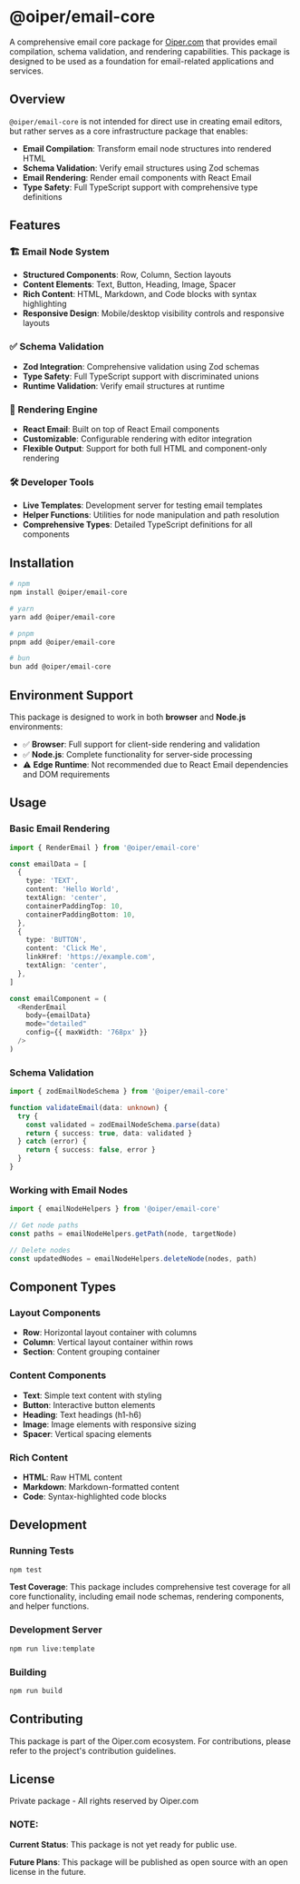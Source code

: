 # @oiper/email-core

A comprehensive email core package for [Oiper.com](https://oiper.com) that provides email compilation, schema validation, and rendering capabilities. This package is designed to be used as a foundation for email-related applications and services.

## Overview

`@oiper/email-core` is not intended for direct use in creating email editors, but rather serves as a core infrastructure package that enables:

- **Email Compilation**: Transform email node structures into rendered HTML
- **Schema Validation**: Verify email structures using Zod schemas
- **Email Rendering**: Render email components with React Email
- **Type Safety**: Full TypeScript support with comprehensive type definitions

## Features

### 🏗️ Email Node System

- **Structured Components**: Row, Column, Section layouts
- **Content Elements**: Text, Button, Heading, Image, Spacer
- **Rich Content**: HTML, Markdown, and Code blocks with syntax highlighting
- **Responsive Design**: Mobile/desktop visibility controls and responsive layouts

### ✅ Schema Validation

- **Zod Integration**: Comprehensive validation using Zod schemas
- **Type Safety**: Full TypeScript support with discriminated unions
- **Runtime Validation**: Verify email structures at runtime

### 🎨 Rendering Engine

- **React Email**: Built on top of React Email components
- **Customizable**: Configurable rendering with editor integration
- **Flexible Output**: Support for both full HTML and component-only rendering

### 🛠️ Developer Tools

- **Live Templates**: Development server for testing email templates
- **Helper Functions**: Utilities for node manipulation and path resolution
- **Comprehensive Types**: Detailed TypeScript definitions for all components

## Installation

```bash
# npm
npm install @oiper/email-core

# yarn
yarn add @oiper/email-core

# pnpm
pnpm add @oiper/email-core

# bun
bun add @oiper/email-core
```

## Environment Support

This package is designed to work in both **browser** and **Node.js** environments:

- ✅ **Browser**: Full support for client-side rendering and validation
- ✅ **Node.js**: Complete functionality for server-side processing
- ⚠️ **Edge Runtime**: Not recommended due to React Email dependencies and DOM requirements

## Usage

### Basic Email Rendering

```typescript
import { RenderEmail } from '@oiper/email-core'

const emailData = [
  {
    type: 'TEXT',
    content: 'Hello World',
    textAlign: 'center',
    containerPaddingTop: 10,
    containerPaddingBottom: 10,
  },
  {
    type: 'BUTTON',
    content: 'Click Me',
    linkHref: 'https://example.com',
    textAlign: 'center',
  },
]

const emailComponent = (
  <RenderEmail
    body={emailData}
    mode="detailed"
    config={{ maxWidth: '768px' }}
  />
)
```

### Schema Validation

```typescript
import { zodEmailNodeSchema } from '@oiper/email-core'

function validateEmail(data: unknown) {
  try {
    const validated = zodEmailNodeSchema.parse(data)
    return { success: true, data: validated }
  } catch (error) {
    return { success: false, error }
  }
}
```

### Working with Email Nodes

```typescript
import { emailNodeHelpers } from '@oiper/email-core'

// Get node paths
const paths = emailNodeHelpers.getPath(node, targetNode)

// Delete nodes
const updatedNodes = emailNodeHelpers.deleteNode(nodes, path)
```

## Component Types

### Layout Components

- **Row**: Horizontal layout container with columns
- **Column**: Vertical layout container within rows
- **Section**: Content grouping container

### Content Components

- **Text**: Simple text content with styling
- **Button**: Interactive button elements
- **Heading**: Text headings (h1-h6)
- **Image**: Image elements with responsive sizing
- **Spacer**: Vertical spacing elements

### Rich Content

- **HTML**: Raw HTML content
- **Markdown**: Markdown-formatted content
- **Code**: Syntax-highlighted code blocks

## Development

### Running Tests

```bash
npm test
```

**Test Coverage**: This package includes comprehensive test coverage for all core functionality, including email node schemas, rendering components, and helper functions.

### Development Server

```bash
npm run live:template
```

### Building

```bash
npm run build
```

## Contributing

This package is part of the Oiper.com ecosystem. For contributions, please refer to the project's contribution guidelines.

## License

Private package - All rights reserved by Oiper.com

### NOTE:

**Current Status**: This package is not yet ready for public use.

**Future Plans**: This package will be published as open source with an open license in the future.
